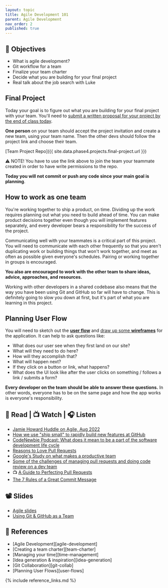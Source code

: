 ```yaml
---
layout: topic
title: Agile Development 101
parent: Agile Development
nav_order: 2
published: true
---
```


## 🎯 Objectives

- What is agile development?
- Git workflow for a team
- Finalize your team charter
- Decide what you are building for your final project
- Real talk about the job search with Luke

## Final Project

Today your goal is to figure out what you are building for your final project with your team. You'll need to [submit a written proposal for your project by the end of class today](https://forms.gle/2qtXxm1spC7cEZkk9).

**One person** on your team should accept the project invitation and create a new team, using your team name. Then the other devs should follow the project link and choose their team.

[Team Project Repo]({{ site.data.phase4.projects.final-project.url }})

⚠️ NOTE! You have to use the link above to join the team your teammate created in order to have write permissions to the repo.

**Today you will not commit or push any code since your main goal is planning**.

## How to work as one team

You're working together to ship a product, on time. Dividing up the work requires planning out what you need to build ahead of time. You can make product decisions together even though you will implement features separately, and every developer bears a responsibility for the success of the project.

Communicating well with your teammates is a critical part of this project. You will need to communicate with each other frequently so that you aren't duplicating work or building things that won't work together, and meet as often as possible given everyone's schedules. Pairing or working together in groups is encouraged.

**You also are encouraged to work with the other team to share ideas, advice, approaches, and resources.**

Working with other developers in a shared codebase also means that the way you have been using Git and GitHub so far will have to change. This is definitely going to slow you down at first, but it's part of what you are learning in this project.

## Planning User Flow

You will need to sketch out the **[user flow](https://signalvnoise.com/posts/1926-a-shorthand-for-designing-ui-flows)** and [draw up some **wireframes**](https://xd.adobe.com/ideas/process/wireframing/wireframe-design-101/) for the application. It can help to ask questions like:

- What does our user see when they first land on our site?
- What will they need to do here?
- How will they accomplish that?
- What will happen next?
- If they click on a button or link, what happens?
- What does the UI look like after the user clicks on something / follows a link / submits a form?

**Every developer on the team should be able to answer these questions.** In other words, everyone has to be on the same page and how the app works is everyone's responsibility.

## 📖 Read | 📺 Watch | 🎧 Listen

- [Jamie Howard Huddle on Agile, Aug 2022](https://drive.google.com/file/d/1g4J7ncUspw2qh6D2yW0NsG5tISYZCPfM/view?usp=share_link)
- [How we use "ship small" to rapidly build new features at GitHub](https://dev.to/mscccc/how-we-use-ship-small-to-rapidly-build-new-features-at-github-5cl9)
- [CodeNewbie Podcast: What does it mean to be a part of the software development life cycle](https://www.codenewbie.org/podcast/what-does-it-mean-to-be-a-part-of-the-software-development-life-cycle)
- [Reasons to Love Pull Requests](https://elisabethirgens.github.io/notes/2020/05/pull-requests/)
- [Google's Study on what makes a productive team](https://rework.withgoogle.com/print/guides/5721312655835136/)
- [Some of the challenges of managing pull requests and doing code review on a dev team](https://jessitron.com/2021/03/27/those-pesky-pull-request-reviews/)
- 📺 [A Guide to Perfecting Pull Requests](https://dev.to/karaluton/a-guide-to-perfecting-pull-requests-2b66)
- [The 7 Rules of a Great Commit Message](https://cbea.ms/git-commit/#seven-rules)

## 📽️ Slides

- [Agile slides](https://drive.google.com/file/d/11FdKfcBitBjs7R6Tqkug7oTn9NWdCltQ/view?usp=share_link)
- [Using Git & GitHub as a Team](https://slides.com/amy_nc/git-collaboration)

## 🔖 References

- [Agile Development][agile-development]
- [Creating a team charter][team-charter]
- [Managing your time][time-management]
- [Idea generation & inspiration][idea-generation]
- [Git Collaboration][git-collab]
- [Planning User Flows][user-flows]

{% include reference_links.md %}
